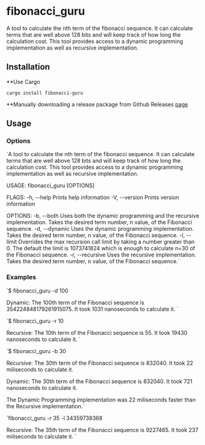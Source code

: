 # fibonacci_guru
A tool to calculate the nth term of the fibonacci sequence. 
It can calculate terms that are well above 128 bits and will keep track of how long the calculation cost. 
This tool provides access to a dynamic programming implementation as well as recursive implementation.

## Installation 
**Use Cargo

`cargo install fibonacci-guru`

**Manually downloading a release package from Github Releases [page](https://github.com/WhaleCoded/fibonacci_guru/releases)

## Usage

### Options

`A tool to calculate the nth term of the fibonacci sequence. 
It can calculate terms that are well above 128 bits and will keep track of how long the calculation cost. 
This tool provides access to a dynamic programming implementation as well as recursive implementation.

USAGE:
    fibonacci_guru [OPTIONS]

FLAGS:
    -h, --help       Prints help information
    -V, --version    Prints version information

OPTIONS:
    -b, --both <BOTH>              Uses both the dynamic programming and the recursive implementation. Takes the desired
                                   term number, n value, of the Fibonacci sequence.
    -d, --dynamic <DYNAMIC>        Uses the dynamic programming implementation. Takes the desired term number, n value,
                                   of the Fibonacci sequence.
    -l, --limit <LIMIT>            Overrides the max recursion call limit by taking a number greater than 0. The default
                                   the limit is 1073741824 which is enough to calculate n=30 of the Fibonacci sequence.
    -r, --recursive <RECURSIVE>    Uses the recursive implementation. Takes the desired term number, n value, of the
                                   Fibonacci sequence.`

### Examples

`$ fibonacci_guru -d 100

Dynamic:
The 100th term of the Fibonacci sequence is 354224848179261915075.
It took 1031 nanoseconds to calculate it.
`

`$ fibonacci_guru -r 10

Recursive:
The 10th term of the Fibonacci sequence is 55.
It took 19430 nanoseconds to calculate it.
`

`$ fibonacci_guru -b 30

Recursive:
The 30th term of the Fibonacci sequence is 832040.
It took 22 miliseconds to calculate it.

Dynamic:
The 30th term of the Fibonacci sequence is 832040.
It took 721 nanoseconds to calculate it.

The Dynamic Programming implementation was 22 miliseconds faster than the Recursive implementation.`

`fibonacci_guru -r 35 -l 34359738368

Recursive:
The 35th term of the Fibonacci sequence is 9227465.
It took 237 miliseconds to calculate it.
`